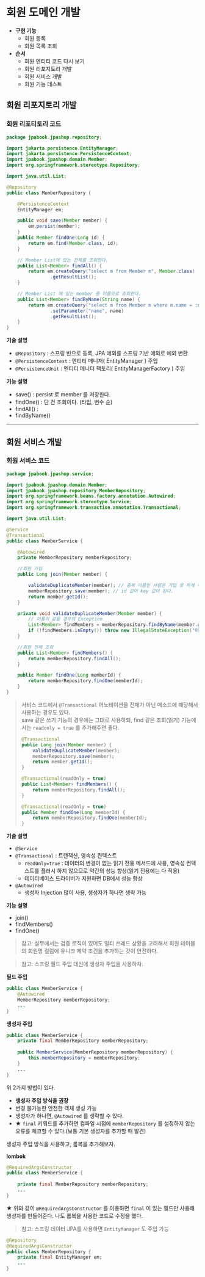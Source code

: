 #  회원 도메인 개발

- **구현 기능**
  - 회원 등록
  - 회원 목록 조회
- **순서**
  - 회원 엔티티 코드 다시 보기
  - 회원 리포지토리 개발
  - 회원 서비스 개발
  - 회원 기능 테스트

## 회원 리포지토리 개발

### 회원 리포티토리 코드
```java
package jpabook.jpashop.repository;

import jakarta.persistence.EntityManager;
import jakarta.persistence.PersistenceContext;
import jpabook.jpashop.domain.Member;
import org.springframework.stereotype.Repository;

import java.util.List;

@Repository
public class MemberRepository {

    @PersistenceContext
    EntityManager em;

    public void save(Member member) {
        em.persist(member);
    }
    public Member findOne(Long id) {
        return em.find(Member.class, id);
    }

    // Member List에 있는 전체를 조회한다.
    public List<Member> findAll() {
        return em.createQuery("select m from Member m", Member.class)
                .getResultList();
    }

    // Member List 에 있는 member 중 이름으로 조회한다.
    public List<Member> findByName(String name) {
        return em.createQuery("select m from Member m where m.name = :name", Member.class)
                .setParameter("name", name)
                .getResultList();
    }
}
```

**기술 설명**  
- `@Repository` : 스프링 빈으로 등록, JPA 예외를 스프링 기반 예외로 예외 변환
- `@PersistenceContext` : 엔티티 메니저( EntityManager ) 주입
- `@PersistenceUnit` : 엔티티 메니터 팩토리( EntityManagerFactory ) 주입

**기능 설명**
- save() : persist 로 member 를 저장한다.
- findOne() : 단 건 조회이다. (타입, 변수 순)
- findAll() : 
- findByName()

---
## 회원 서비스 개발
### 회원 서비스 코드
```java
package jpabook.jpashop.service;

import jpabook.jpashop.domain.Member;
import jpabook.jpashop.repository.MemberRepository;
import org.springframework.beans.factory.annotation.Autowired;
import org.springframework.stereotype.Service;
import org.springframework.transaction.annotation.Transactional;

import java.util.List;

@Service
@Transactional
public class MemberService {

    @Autowired
    private MemberRepository memberRepository;

    //회원 가입
    public Long join(Member member) {

        validateDuplicateMember(member); // 중복 이름인 사람은 가입 못 하게 하는 검증을 넣어봤다.
        memberRepository.save(member); // id 값이 key 값이 된다.
        return member.getId();
    }

    private void validateDuplicateMember(Member member) {
        // 이름이 같을 경우의 Exception
        List<Member> findMembers = memberRepository.findByName(member.getName());
        if (!findMembers.isEmpty()) throw new IllegalStateException("이미 존재하는 회원입니다.");
    }

    //회원 전체 조회
    public List<Member> findMembers() {
        return memberRepository.findAll();
    }

    public Member findOne(Long memberId) {
        return memberRepository.findOne(memberId);
    }
}
```

> 서비스 코드에서 `@Transactional` 어노테이션을 전체가 아닌 메소드에 해당해서 사용하는 경우도 있다.  
> save 같은 쓰기 기능의 경우에는 그대로 사용하되, find 같은 조회(읽기) 기능에서는 `readonly = true` 를 추가해주면 좋다.
> ```java
> @Transactional
> public Long join(Member member) {
>     validateDuplicateMember(member);
>     memberRepository.save(member);
>     return member.getId();
> }
> 
> @Transactional(readOnly = true)
> public List<Member> findMembers() {
>     return memberRepository.findAll();
> }
> 
> @Transactional(readOnly = true)
> public Member findOne(Long memberId) {
>     return memberRepository.findOne(memberId);
> }
> ```

**기술 설명**
- `@Service`
- `@Transactional` : 트랜잭션, 영속성 컨텍스트
  - `readOnly=true` : 데이터의 변경이 없는 읽기 전용 메서드에 사용, 영속성 컨텍스트를 플러시 하지 않으므로 약간의 성능 향상(읽기 전용에는 다 적용)
  - 데이터베이스 드라이버가 지원하면 DB에서 성능 향상
- `@Autowired`
  - 생성자 Injection 많이 사용, 생성자가 하나면 생략 가능

**기능 설명**
- join()
- findMembers()
- findOne()

> 참고: 실무에서는 검증 로직이 있어도 멀티 쓰레드 상황을 고려해서 회원 테이블의 회원명 컬럼에 유니크 제약 조건을 추가하는 것이 안전하다.

> 참고: 스프링 필드 주입 대신에 생성자 주입을 사용하자.

**필드 주입**
```java
public class MemberService {
    @Autowired
    MemberRepository memberRepository;
    ...
}
```

**생성자 주입**
```java
public class MemberService {
    private final MemberRepository memberRepository;
    
    public MemberService(MemberRepository memberRepository) {
        this.memberRepository = memberRepository;
    }
    ...
}
```

위 2가지 방법이 있다.
- **생성자 주입 방식을 권장**
- 변경 불가능한 안전한 객체 생성 가능
- 생성자가 하나면, `@Autowired` 를 생략할 수 있다.
- ★ `final` 키워드를 추가하면 컴파일 시점에 `memberRepository` 를 설정하지 않는 오류를 체크할 수 있다.(보통 기본 생성자를 추가할 때 발견)

생성자 주입 방식을 사용하고, 롬복을 추가해보자.

**lombok**
```java
@RequiredArgsConstructor
public class MemberService {
    
    private final MemberRepository memberRepository;
    ...
}
```

★ 위와 같이 `@RequiredArgsConstructor` 를 이용하면 `final` 이 있는 필드만 사용해 생성자를 만들어준다.
나도 롬복을 사용한 코드로 수정을 했다.

> 참고: 스프링 데이터 JPA를 사용하면 `EntityManager` 도 주입 가능

```java
@Repository
@RequiredArgsConstructor
public class MemberRepository {
    private final EntityManager em;
    ...
}
```